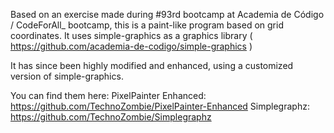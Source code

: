 Based on an exercise made during #93rd bootcamp at Academia de Código / CodeForAll_ bootcamp, this is a paint-like program based on grid coordinates.
It uses simple-graphics as a graphics library ( https://github.com/academia-de-codigo/simple-graphics )

It has since been highly modified and enhanced, using a customized version of simple-graphics.

You can find them here:
PixelPainter Enhanced: https://github.com/TechnoZombie/PixelPainter-Enhanced
Simplegraphz: https://github.com/TechnoZombie/Simplegraphz
